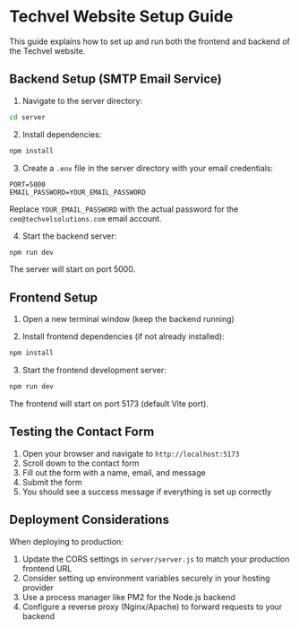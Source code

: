 # Techvel Website Setup Guide

This guide explains how to set up and run both the frontend and backend of the Techvel website.

## Backend Setup (SMTP Email Service)

1. Navigate to the server directory:
```bash
cd server
```

2. Install dependencies:
```bash
npm install
```

3. Create a `.env` file in the server directory with your email credentials:
```
PORT=5000
EMAIL_PASSWORD=YOUR_EMAIL_PASSWORD
```

Replace `YOUR_EMAIL_PASSWORD` with the actual password for the `ceo@techvelsolutions.com` email account.

4. Start the backend server:
```bash
npm run dev
```

The server will start on port 5000.

## Frontend Setup

1. Open a new terminal window (keep the backend running)

2. Install frontend dependencies (if not already installed):
```bash
npm install
```

3. Start the frontend development server:
```bash
npm run dev
```

The frontend will start on port 5173 (default Vite port).

## Testing the Contact Form

1. Open your browser and navigate to `http://localhost:5173`
2. Scroll down to the contact form
3. Fill out the form with a name, email, and message
4. Submit the form
5. You should see a success message if everything is set up correctly

## Deployment Considerations

When deploying to production:

1. Update the CORS settings in `server/server.js` to match your production frontend URL
2. Consider setting up environment variables securely in your hosting provider
3. Use a process manager like PM2 for the Node.js backend
4. Configure a reverse proxy (Nginx/Apache) to forward requests to your backend 